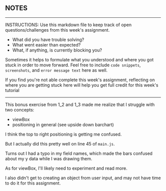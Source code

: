 ## NOTES

-----------
INSTRUCTIONS:
Use this markdown file to keep track of open questions/challenges from this week's assignment.
- What did you have trouble solving?
- What went easier than expected?
- What, if anything, is currently blocking you?

Sometimes it helps to formulate what you understood and where you got stuck in order to move forward. Feel free to include `code snippets`, `screenshots`, and `error message text` here as well.

If you find you're not able complete this week's assignment, reflecting on where you are getting stuck here will help you get full credit for this week's tutorial

------------

This bonus exercise from 1_2 and 1_3 made me realize that I struggle with two
concepts:

- viewBox
- positioning in general (see upside down barchart)

I think the top to right positioning is getting me confused. 

But I actually did  this pretty well on line 45 of `main.js`. 

Turns out I had a typo in my field names, which made the bars confused about 
my y data while I was drawing them. 

As for viewBox, I'll likely need to experiment and read more. 

I also didn't get to creating an object from user input, and may not have time
to do it for this assignment.
